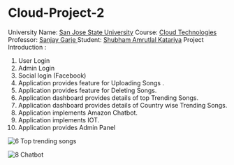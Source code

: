 # Cloud-Project-2
University Name: [San Jose State University](http://www.sjsu.edu/) 
Course: [Cloud Technologies](http://info.sjsu.edu/web-dbgen/catalog/courses/CMPE281.html)
Professor: [Sanjay Garje ](https://www.linkedin.com/in/sanjaygarje/)
Student: [Shubham Amrutlal Katariya](https://www.linkedin.com/in/shubham-katariya-11b66b130/)
Project Introduction : 

1. User Login
2. Admin Login
3. Social login (Facebook)
4. Application provides feature for Uploading Songs .
5. Application provides feature for Deleting Songs.
6. Application dashboard provides details of top Trending Songs.
7. Application dashboard provides details of Country wise Trending Songs.
8. Application implements Amazon Chatbot.
9. Application implements IOT.
10. Application provides Admin Panel

![6 Top trending songs](https://user-images.githubusercontent.com/54881803/70395322-54744300-19b2-11ea-9e9b-7242d2bc5d82.PNG)

![8 Chatbot](https://user-images.githubusercontent.com/54881803/70395326-5d651480-19b2-11ea-83eb-48549f95e8de.PNG)



